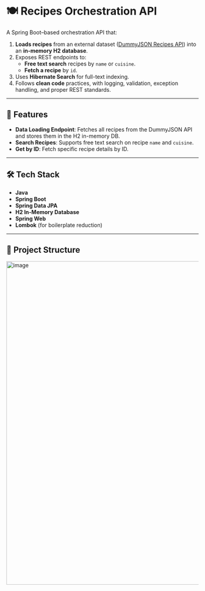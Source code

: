 # 🍽 Recipes Orchestration API

A Spring Boot–based orchestration API that:
1. **Loads recipes** from an external dataset ([DummyJSON Recipes API](https://dummyjson.com/recipes)) into an **in-memory H2 database**.
2. Exposes REST endpoints to:
   - **Free text search** recipes by `name` or `cuisine`.
   - **Fetch a recipe** by `id`.
3. Uses **Hibernate Search** for full-text indexing.
4. Follows **clean code** practices, with logging, validation, exception handling, and proper REST standards.

---

## 📌 Features

- **Data Loading Endpoint**: Fetches all recipes from the DummyJSON API and stores them in the H2 in-memory DB.
- **Search Recipes**: Supports free text search on recipe `name` and `cuisine`.
- **Get by ID**: Fetch specific recipe details by ID.
---

## 🛠 Tech Stack

- **Java**
- **Spring Boot**
- **Spring Data JPA**
- **H2 In-Memory Database**
- **Spring Web**
- **Lombok** (for boilerplate reduction)

---

## 📂 Project Structure

<img width="635" height="846" alt="image" src="https://github.com/user-attachments/assets/2cc4cff1-2c9b-46cf-b9b3-3ff701a7b6f3" />

